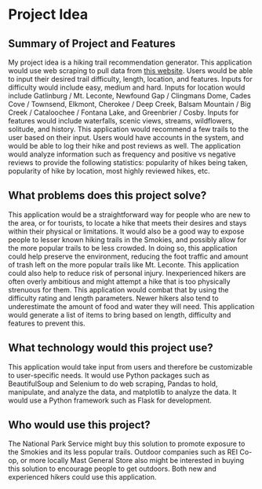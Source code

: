 # Project Idea
## Summary of Project and Features
My project idea is a hiking trail recommendation generator. This application would use web scraping to pull data from [this website](https://hikinginthesmokys.com/). Users would be able to input their desired trail difficulty, length, location, and features. Inputs for difficulty would include easy, medium and hard. Inputs for location would include Gatlinburg / Mt. Leconte, Newfound Gap / Clingmans Dome, Cades Cove / Townsend, Elkmont, Cherokee / Deep Creek, Balsam Mountain / Big Creek / Cataloochee / Fontana Lake, and Greenbrier / Cosby. Inputs for features would include waterfalls, scenic views, streams, wildflowers, solitude, and history. This application would recommend a few trails to the user based on their input. Users would have accounts in the system, and would be able to log their hike and post reviews as well. The application would analyze information such as frequency and positive vs negative reviews to provide the following statistics: popularity of hikes being taken, popularity of hike by location, most highly reviewed hikes, etc.

## What problems does this project solve?
This application would be a straightforward  way for people who are new to the area, or for tourists, to locate a hike that meets their desires and stays within their physical or limitations. It would also be a good way to expose people to lesser known hiking trails in the Smokies, and possibly allow for the more popular trails to be less crowded. In doing so, this application could help preserve the environment, reducing the foot traffic and amount of trash left on the more popular trails like Mt. Leconte. This application could also help to reduce risk of personal injury. Inexperienced hikers are often overly ambitious and might attempt a hike that is too physically strenuous for them. This application would combat that by using the difficulty rating and length parameters. Newer hikers also tend to underestimate the amount of food and water they will need. This application would generate a list of items to bring based on length, difficulty and features to prevent this.

## What technology would this project use?
This application would take input from users and therefore be customizable to user-specific needs. It would use Python packages such as BeautifulSoup and Selenium to do web scraping, Pandas to hold, manipulate, and analyze the data, and matplotlib to analyze the data. It would use a Python framework such as Flask for development.

## Who would use this project?
The National Park Service might buy this solution to promote exposure to the Smokies and its less popular trails. Outdoor companies such as REI Co-op, or more locally Mast General Store also might be interested in buying this solution to encourage people to get outdoors. Both new and experienced hikers could use this application.

